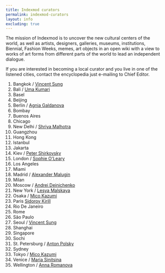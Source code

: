 ```yaml
---
title: Indexmod curators
permalink: indexmod-curators
layout: info
excluding: true
---
```


The mission of Indexmod is to uncover the new cultural centers of the world, as well as artists, designers, galleries, museums, institutions, Biennial, Fashion Weeks, memes, art objects in an open wiki with a view to works of art forms from different parts of the world to lead an independent dialogue.

If you are interested in becoming a local curator and you live in one of the listened cities, contact the encyclopedia just e-mailing to Chief Editor.

1. Bangkok / [Vincent Sung](sung-vincent)
1. Bali / [Uma Kumari](kumari-uma)
1. Basel
1. Beijing
1. Berlin / [Agnia Galdanova](galdanova-agnia)
1. Bombay
1. Buenos Aires
1. Chicago
1. New Delhi / [Shriya Malhotra](malhotra-shriya)
1. Guangzhou
1. Hong Kong
1. Istanbul
1. Jakarta
1. Kiev / [Peter Shirkovsky](shirkovsky-peter)
1. London / [Sophie O'Leary](o-leary-sophie)
1. Los Angeles
1. Miami
1. Madrid / [Alexander Malugin](malugin-alexander)
1. Milan
1. Moscow / [Andrei Deinichenko](deinichenko-andrei)
1. New York / [Lesya Malskaya](malskaya-lesya)
1. Osaka / [Mico Kazumi](kazumi-mico)
1. Paris [Sidorov Kirill](kirill-sidorov)
1. Rio De Janeiro
1. Rome
1. São Paulo
1. Seoul / [Vincent Sung](sung-vincent)
1. Shanghai
1. Singapore
1. Sochi
1. St. Petersburg / [Anton Polsky](polsky-anton)
1. Sydney
1. Tokyo / [Mico Kazumi](kazumi-mico)
1. Venice / [Maria Sinitsina](sinitsina-maria)
1. Wellington / [Anna Romanova](romanova-anna)
